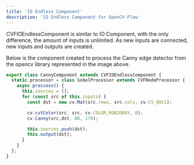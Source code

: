 ```yaml
---
title: 'IO Endless Component'
description: 'IO Endless Component for OpenCV-Flow'
---
```


CVFIOEndlessComponent is similar to IO Component, with the only difference, the amount of inputs is unlimited. 
As new inputs are connected, new inputs and outputs are created.

Below is the component created to process the Canny edge detector from the opencv library represented in the image above.

```typescript
export class CannyComponent extends CVFIOEndlessComponent {
  static processor = class SobelProcessor extends CVFNodeProcessor {
    async proccess() {
      this.sources = [];
      for (const src of this.inputs) {
        const dst = new cv.Mat(src.rows, src.cols, cv.CV_8UC1);

        cv.cvtColor(src, src, cv.COLOR_RGB2GRAY, 0);
        cv.Canny(src,dst, 80, 170);

        this.sources.push(dst);
        this.output(dst);
      }
    }
  };
}
```